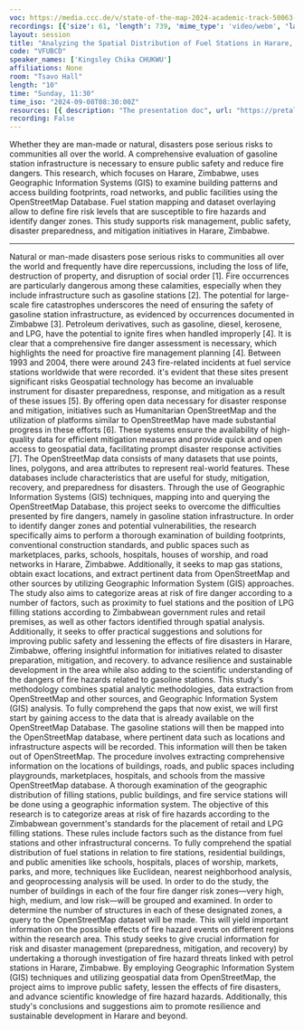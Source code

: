 ```yaml
---
voc: https://media.ccc.de/v/state-of-the-map-2024-academic-track-50063-analyzing-the-spatial-distribution-of-fuel-stations-in-harare-zimbabwe-leveraging-openstreetmap-for-disaster-preparedness-mitigation-and-recovery
recordings: [{'size': 61, 'length': 739, 'mime_type': 'video/webm', 'language': 'eng', 'filename': 'sotm2024-50063-eng-Analyzing_the_Spatial_Distribution_of_Fuel_Stations_in_Harare_Zimbabwe_Leveraging_OpenStreetMap_for_Disaster_Preparedness_Mitigation_and_Recovery_webm-hd.webm', 'state': 'new', 'folder': 'webm-hd', 'high_quality': True, 'width': 1920, 'height': 1080, 'updated_at': '2024-11-27T19:55:55.888+01:00', 'recording_url': 'https://cdn.media.ccc.de/events/sotm/2024/webm-hd/sotm2024-50063-eng-Analyzing_the_Spatial_Distribution_of_Fuel_Stations_in_Harare_Zimbabwe_Leveraging_OpenStreetMap_for_Disaster_Preparedness_Mitigation_and_Recovery_webm-hd.webm', 'url': 'https://api.media.ccc.de/public/recordings/82009', 'event_url': 'https://api.media.ccc.de/public/events/1760b414-c784-572d-babf-9becfd41db56', 'conference_url': 'https://api.media.ccc.de/public/conferences/sotm2024'}, {'size': 28, 'length': 739, 'mime_type': 'video/webm', 'language': 'eng', 'filename': 'sotm2024-50063-eng-Analyzing_the_Spatial_Distribution_of_Fuel_Stations_in_Harare_Zimbabwe_Leveraging_OpenStreetMap_for_Disaster_Preparedness_Mitigation_and_Recovery_webm-sd.webm', 'state': 'new', 'folder': 'webm-sd', 'high_quality': False, 'width': 720, 'height': 576, 'updated_at': '2024-11-27T19:50:32.725+01:00', 'recording_url': 'https://cdn.media.ccc.de/events/sotm/2024/webm-sd/sotm2024-50063-eng-Analyzing_the_Spatial_Distribution_of_Fuel_Stations_in_Harare_Zimbabwe_Leveraging_OpenStreetMap_for_Disaster_Preparedness_Mitigation_and_Recovery_webm-sd.webm', 'url': 'https://api.media.ccc.de/public/recordings/82008', 'event_url': 'https://api.media.ccc.de/public/events/1760b414-c784-572d-babf-9becfd41db56', 'conference_url': 'https://api.media.ccc.de/public/conferences/sotm2024'}, {'size': 11, 'length': 739, 'mime_type': 'audio/mpeg', 'language': 'eng', 'filename': 'sotm2024-50063-eng-Analyzing_the_Spatial_Distribution_of_Fuel_Stations_in_Harare_Zimbabwe_Leveraging_OpenStreetMap_for_Disaster_Preparedness_Mitigation_and_Recovery_mp3.mp3', 'state': 'new', 'folder': 'mp3', 'high_quality': False, 'width': 0, 'height': 0, 'updated_at': '2024-11-27T19:42:33.760+01:00', 'recording_url': 'https://cdn.media.ccc.de/events/sotm/2024/mp3/sotm2024-50063-eng-Analyzing_the_Spatial_Distribution_of_Fuel_Stations_in_Harare_Zimbabwe_Leveraging_OpenStreetMap_for_Disaster_Preparedness_Mitigation_and_Recovery_mp3.mp3', 'url': 'https://api.media.ccc.de/public/recordings/82006', 'event_url': 'https://api.media.ccc.de/public/events/1760b414-c784-572d-babf-9becfd41db56', 'conference_url': 'https://api.media.ccc.de/public/conferences/sotm2024'}, {'size': 20, 'length': 739, 'mime_type': 'video/mp4', 'language': 'eng', 'filename': 'sotm2024-50063-eng-Analyzing_the_Spatial_Distribution_of_Fuel_Stations_in_Harare_Zimbabwe_Leveraging_OpenStreetMap_for_Disaster_Preparedness_Mitigation_and_Recovery_sd.mp4', 'state': 'new', 'folder': 'h264-sd', 'high_quality': False, 'width': 720, 'height': 576, 'updated_at': '2024-11-27T19:42:30.265+01:00', 'recording_url': 'https://cdn.media.ccc.de/events/sotm/2024/h264-sd/sotm2024-50063-eng-Analyzing_the_Spatial_Distribution_of_Fuel_Stations_in_Harare_Zimbabwe_Leveraging_OpenStreetMap_for_Disaster_Preparedness_Mitigation_and_Recovery_sd.mp4', 'url': 'https://api.media.ccc.de/public/recordings/82005', 'event_url': 'https://api.media.ccc.de/public/events/1760b414-c784-572d-babf-9becfd41db56', 'conference_url': 'https://api.media.ccc.de/public/conferences/sotm2024'}, {'size': 53, 'length': 739, 'mime_type': 'video/mp4', 'language': 'eng', 'filename': 'sotm2024-50063-eng-Analyzing_the_Spatial_Distribution_of_Fuel_Stations_in_Harare_Zimbabwe_Leveraging_OpenStreetMap_for_Disaster_Preparedness_Mitigation_and_Recovery_hd.mp4', 'state': 'new', 'folder': 'h264-hd', 'high_quality': True, 'width': 1920, 'height': 1080, 'updated_at': '2024-11-27T19:19:13.172+01:00', 'recording_url': 'https://cdn.media.ccc.de/events/sotm/2024/h264-hd/sotm2024-50063-eng-Analyzing_the_Spatial_Distribution_of_Fuel_Stations_in_Harare_Zimbabwe_Leveraging_OpenStreetMap_for_Disaster_Preparedness_Mitigation_and_Recovery_hd.mp4', 'url': 'https://api.media.ccc.de/public/recordings/81996', 'event_url': 'https://api.media.ccc.de/public/events/1760b414-c784-572d-babf-9becfd41db56', 'conference_url': 'https://api.media.ccc.de/public/conferences/sotm2024'}]
layout: session
title: "Analyzing the Spatial Distribution of Fuel Stations in Harare, Zimbabwe: Leveraging OpenStreetMap for Disaster Preparedness, Mitigation and Recovery"
code: "VFUBCD"
speaker_names: ['Kingsley Chika CHUKWU']
affiliations: None
room: "Tsavo Hall"
length: "10"
time: "Sunday, 11:30"
time_iso: "2024-09-08T08:30:00Z"
resources: [{ description: "The presentation doc", url: "https://pretalx.com/media/state-of-the-map-2024-academic-track/submissions/VFUBCD/resources/Kingsley_Chika__CHUKWU_4gSjTai.pdf" }]
recording: False
---
```


Whether they are man-made or natural, disasters pose serious risks to communities all over the world. A comprehensive evaluation of gasoline station infrastructure is necessary to ensure public safety and reduce fire dangers. This research, which focuses on Harare, Zimbabwe, uses Geographic Information Systems (GIS) to examine building patterns and access building footprints, road networks, and public facilities using the OpenStreetMap Database. Fuel station mapping and dataset overlaying allow to define fire risk levels that are susceptible to fire hazards and identify danger zones. This study supports risk management, public safety, disaster preparedness, and mitigation initiatives in Harare, Zimbabwe.

<hr>

Natural or man-made disasters pose serious risks to communities all over the world and frequently have dire repercussions, including the loss of life, destruction of property, and disruption of social order [1]. Fire occurrences are particularly dangerous among these calamities, especially when they include infrastructure such as gasoline stations [2]. The potential for large-scale fire catastrophes underscores the need of ensuring the safety of gasoline station infrastructure, as evidenced by occurrences documented in Zimbabwe [3].
Petroleum derivatives, such as gasoline, diesel, kerosene, and LPG, have the potential to ignite fires when handled improperly [4]. It is clear that a comprehensive fire danger assessment is necessary, which highlights the need for proactive fire management planning [4]. Between 1993 and 2004, there were around 243 fire-related incidents at fuel service stations worldwide that were recorded. it's evident that these sites present significant risks
Geospatial technology has become an invaluable instrument for disaster preparedness, response, and mitigation as a result of these issues [5]. By offering open data necessary for disaster response and mitigation, initiatives such as Humanitarian OpenStreetMap and the utilization of platforms similar to OpenStreetMap have made substantial progress in these efforts [6]. These systems ensure the availability of high-quality data for efficient mitigation measures and provide quick and open access to geospatial data, facilitating prompt disaster response activities [7]. The OpenStreetMap data consists of many datasets that use points, lines, polygons, and area attributes to represent real-world features. These databases include characteristics that are useful for study, mitigation, recovery, and preparedness for disasters.
Through the use of Geographic Information Systems (GIS) techniques, mapping into and querying the OpenStreetMap Database, this project seeks to overcome the difficulties presented by fire dangers, namely in gasoline station infrastructure. In order to identify danger zones and potential vulnerabilities, the research specifically aims to perform a thorough examination of building footprints, conventional construction standards, and public spaces such as marketplaces, parks, schools, hospitals, houses of worship, and road networks in Harare, Zimbabwe. Additionally, it seeks to map gas stations, obtain exact locations, and extract pertinent data from OpenStreetMap and other sources by utilizing Geographic Information System (GIS) approaches. The study also aims to categorize areas at risk of fire danger according to a number of factors, such as proximity to fuel stations and the position of LPG filling stations according to Zimbabwean government rules and retail premises, as well as other factors identified through spatial analysis. 
Additionally, it seeks to offer practical suggestions and solutions for improving public safety and lessening the effects of fire disasters in Harare, Zimbabwe, offering insightful information for initiatives related to disaster preparation, mitigation, and recovery.
to advance resilience and sustainable development in the area while also adding to the scientific understanding of the dangers of fire hazards related to gasoline stations.
This study's methodology combines spatial analytic methodologies, data extraction from OpenStreetMap and other sources, and Geographic Information System (GIS) analysis.
To fully comprehend the gaps that now exist, we will first start by gaining access to the data that is already available on the OpenStreetMap Database. The gasoline stations will then be mapped into the OpenStreetMap database, where pertinent data such as locations and infrastructure aspects will be recorded. This information will then be taken out of OpenStreetMap. The procedure involves extracting comprehensive information on the locations of buildings, roads, and public spaces including playgrounds, marketplaces, hospitals, and schools from the massive OpenStreetMap database.
A thorough examination of the geographic distribution of filling stations, public buildings, and fire service stations will be done using a geographic information system. The objective of this research is to categorize areas at risk of fire hazards according to the Zimbabwean government's standards for the placement of retail and LPG filling stations. These rules include factors such as the distance from fuel stations and other infrastructural concerns. To fully comprehend the spatial distribution of fuel stations in relation to fire stations, residential buildings, and public amenities like schools, hospitals, places of worship, markets, parks, and more, techniques like Euclidean, nearest neighborhood analysis, and geoprocessing analysis will be used.
In order to do the study, the number of buildings in each of the four fire danger risk zones—very high, high, medium, and low risk—will be grouped and examined. In order to determine the number of structures in each of these designated zones, a query to the OpenStreetMap dataset will be made. This will yield important information on the possible effects of fire hazard events on different regions within the research area.
This study seeks to give crucial information for risk and disaster management (preparedness, mitigation, and recovery) by undertaking a thorough investigation of fire hazard threats linked with petrol stations in Harare, Zimbabwe. By employing Geographic Information System (GIS) techniques and utilizing geospatial data from OpenStreetMap, the project aims to improve public safety, lessen the effects of fire disasters, and advance scientific knowledge of fire hazard hazards. Additionally, this study's conclusions and suggestions aim to promote resilience and sustainable development in Harare and beyond.

